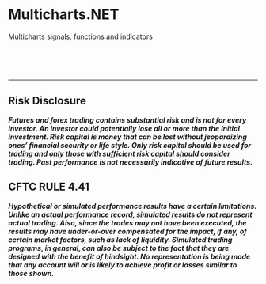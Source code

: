 # Multicharts.NET

Multicharts signals, functions and indicators

<br />
<br />
<br />

***

## Risk Disclosure

***Futures and forex trading contains substantial risk and is not for every investor. An investor could potentially lose all or more than the initial investment. Risk capital is money that can be lost without jeopardizing ones’ financial security or life style. Only risk capital should be used for trading and only those with sufficient risk capital should consider trading. Past performance is not necessarily indicative of future results.***
<br />

## CFTC RULE 4.41

***Hypothetical or simulated performance results have a certain limitations. Unlike an actual performance record, simulated results do not represent actual trading. Also, since the trades may not have been executed, the results may have under-or-over compensated for the impact, if any, of certain market factors, such as lack of liquidity. Simulated trading programs, in general, can also be subject to the fact that they are designed with the benefit of hindsight. No representation is being made that any account will or is likely to achieve profit or losses similar to those shown.***
